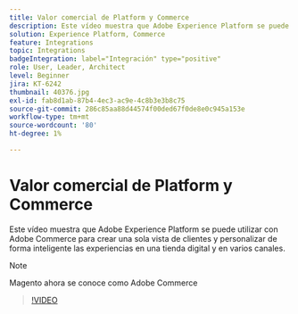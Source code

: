 ```yaml
---
title: Valor comercial de Platform y Commerce
description: Este vídeo muestra que Adobe Experience Platform se puede utilizar con Magento Commerce para crear una única vista de clientes y personalizar de forma inteligente las experiencias en una tienda digital y en varios canales.
solution: Experience Platform, Commerce
feature: Integrations
topic: Integrations
badgeIntegration: label="Integración" type="positive"
role: User, Leader, Architect
level: Beginner
jira: KT-6242
thumbnail: 40376.jpg
exl-id: fab8d1ab-87b4-4ec3-ac9e-4c8b3e3b8c75
source-git-commit: 286c85aa88d44574f00ded67f0de8e0c945a153e
workflow-type: tm+mt
source-wordcount: '80'
ht-degree: 1%

---
```


# Valor comercial de Platform y Commerce

Este vídeo muestra que Adobe Experience Platform se puede utilizar con Adobe Commerce para crear una sola vista de clientes y personalizar de forma inteligente las experiencias en una tienda digital y en varios canales.

>[!NOTE]
>
> Magento ahora se conoce como Adobe Commerce

>[!VIDEO](https://video.tv.adobe.com/v/328486?learn=on&enablevpops&captions=spa)

